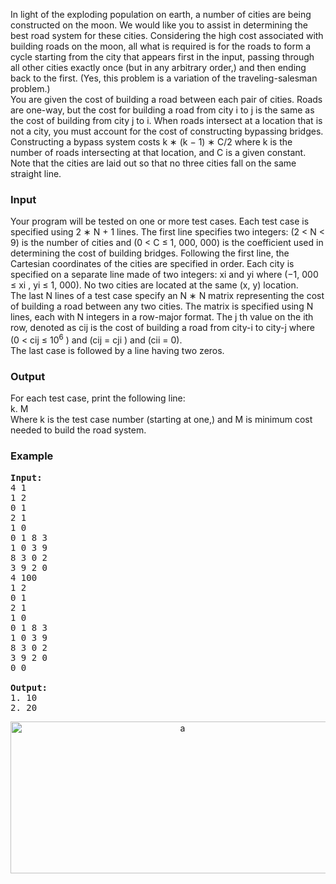 <p>In light of the exploding population on earth, a number of cities are being constructed on the moon. We would like you to assist in determining the best road system for these cities. Considering the high cost associated with building roads on the moon, all what is required is for the roads to form a cycle starting from the city that appears first in the input, passing through all other cities exactly once (but in any arbitrary order,) and then ending back to the first. (Yes, this problem is a variation of the traveling-salesman problem.)<br>You are given the cost of building a road between each pair of cities. Roads are one-way, but the cost for building a road from city i to j is the same as the cost of building from city j to i. When roads intersect at a location that is not a city, you must account for the cost of constructing bypassing bridges. Constructing a bypass system costs k ∗ (k − 1) ∗ C/2 where k is the number of roads intersecting at that location, and C is a given constant. Note that the cities are laid out so that no three cities fall on the same straight line.</p>
<h3>Input</h3>
<p>Your program will be tested on one or more test cases. Each test case is specified using 2 ∗ N + 1 lines. The first line specifies two integers: (2 &lt; N &lt; 9) is the number of cities and (0 &lt; C ≤ 1, 000, 000) is the coefficient used in determining the cost of building bridges. Following the first line, the Cartesian coordinates of the cities are specified in order. Each city is specified on a separate line made of two integers: xi and yi where (−1, 000 ≤ xi , yi ≤ 1, 000). No two cities are located at the same (x, y) location.<br>The last N lines of a test case specify an N ∗ N matrix representing the cost of building a road between any two cities. The matrix is specified using N lines, each with N integers in a row-major format. The j th value on the ith row, denoted as cij is the cost of building a road from city-i to city-j where (0 &lt; cij ≤ 10<sup>6</sup> ) and (cij = cji ) and (cii = 0).<br>The last case is followed by a line having two zeros.</p>
<h3>Output</h3>
<p>For each test case, print the following line:<br>k. M<br>Where k is the test case number (starting at one,) and M is minimum cost needed to build the road system.</p>
<h3>Example</h3>
<pre><strong>Input:</strong><br>4 1<br>1 2<br>0 1<br>2 1<br>1 0<br>0 1 8 3<br>1 0 3 9<br>8 3 0 2<br>3 9 2 0<br>4 100<br>1 2<br>0 1<br>2 1<br>1 0<br>0 1 8 3<br>1 0 3 9<br>8 3 0 2<br>3 9 2 0<br>0 0<br><br><strong>Output:</strong><br>1. 10<br>2. 20<br></pre>
<p style="text-align: center;"><img title="a" src="../../../content/omar_azazy:ACPC10I" alt="a" width="535" height="243"></p>
<p style="text-align: center;"></p>